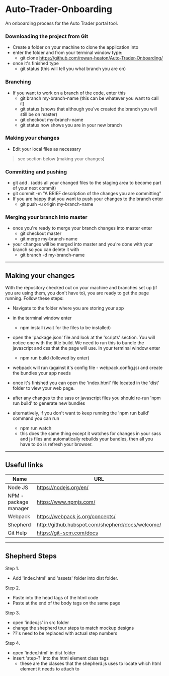 # Auto-Trader-Onboarding
An onboarding process for the Auto Trader portal tool.

### Downloading the project from Git

+ Create a folder on your machine to clone the application into
+ enter the folder and from your terminal window type:
  - git clone https://github.com/rowan-heaton/Auto-Trader-Onboarding/
+ once it's finished type
  - git status (this will tell you what branch you are on)

### Branching

+ If you want to work on a branch of the code, enter this
  - git branch my-branch-name (this can be whatever you want to call it)
  - git status (shows that although you've created the branch you will still be on master)
  - git checkout my-branch-name
  - git status now shows you are in your new branch

### Making your changes

+ Edit your local files as necessary
> see section below (making your changes)

### Committing and pushing

+ git add . (adds all your changed files to the staging area to become part of your next commit)
+ git commit -m "A BRIEF description of the changes you are committing"
+ If you are happy that you want to push your changes to the branch enter
  - git push -u origin my-branch-name

### Merging your branch into master

+ once you're ready to merge your branch changes into master enter
  - git checkout master
  - git merge my-branch-name
+ your changes will be merged into master and you're done with your branch so you can delete it with
  - git branch -d my-branch-name

___

## Making your changes

With the repository checked out on your machine and branches set up (if you are using them, you don't have to), you are ready to get the page running. Follow these steps:

+ Navigate to the folder where you are storing your app
+ in the terminal window enter
  - npm install (wait for the files to be installed)
+ open the 'package.json' file and look at the 'scripts' section. You will notice one with the title build. We need to run this to bundle the javascript and css that the page will use. In your terminal window enter
  - npm run build (followed by enter)
+ webpack will run (against it's config file - webpack.config.js) and create the bundles your app needs
+ once it's finished you can open the 'index.html' file located in the 'dist' folder to view your web page.
+ after any changes to the sass or javascript files you should re-run 'npm run build' to generate new bundles

+ alternatively, if you don't want to keep running the 'npm run build' command you can run
  - npm run watch
  - this does the same thing except it watches for changes in your sass and js files and automatically rebuilds your bundles, then all you have to do is refresh your browser.

___

## Useful links

| Name                  | URL                                              |
| --------------------- | ------------------------------------------------ |
| Node JS               | https://nodejs.org/en/                           |
| NPM - package manager | https://www.npmjs.com/                           |
| Webpack               | https://webpack.js.org/concepts/                 |
| Shepherd              | http://github.hubspot.com/shepherd/docs/welcome/ |
| Git Help              | https://git-scm.com/docs                         |

___

## Shepherd Steps

Step 1.
+ Add 'index.html' and 'assets' folder into dist folder.

Step 2.
+ Paste <link rel="stylesheet" href="bundle.css"> into the head tags of the html code
+ Paste <Script src="bundle.js"></Script> at the end of the body tags on the same page

Step 3.
+ open 'index.js' in src folder
+ change the shepherd tour steps to match mockup designs
+ ??'s need to be replaced with actual step numbers

Step 4.
+ open 'index.html' in dist folder
+ insert 'step-?' into the html element class tags
  - these are the classes that the shepherd.js uses to locate which html element it needs to attach to 




